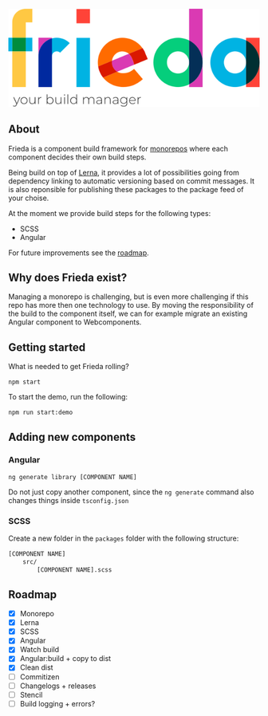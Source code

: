![Frieda](frieda.svg)

## About

Frieda is a component build framework for [monorepos](https://en.wikipedia.org/wiki/Monorepo) where each component decides their own build steps.

Being build on top of [Lerna](https://github.com/lerna/lerna), it provides a lot of possibilities going from dependency linking to automatic versioning based on commit messages. It is also reponsible for publishing these packages to the package feed of your choise.

At the moment we provide build steps for the following types:

- SCSS
- Angular

For future improvements see the [roadmap](#roadmap).


## Why does Frieda exist?

Managing a monorepo is challenging, but is even more challenging if this repo has more then one technology to use.
By moving the responsibility of the build to the component itself, we can for example migrate an existing Angular component to Webcomponents.


## Getting started

What is needed to get Frieda rolling?

```
npm start
```


To start the demo, run the following:

```
npm run start:demo
```


## Adding new components

### Angular

```
ng generate library [COMPONENT NAME]
```

Do not just copy another component, since the `ng generate` command also changes things inside `tsconfig.json`


### SCSS

Create a new folder in the `packages` folder with the following structure:

```
[COMPONENT NAME]
    src/
        [COMPONENT NAME].scss
```

## Roadmap

- [X] Monorepo
- [X] Lerna
- [X] SCSS
- [X] Angular
- [X] Watch build
- [X] Angular:build + copy to dist
- [X] Clean dist
- [ ] Commitizen
- [ ] Changelogs + releases
- [ ] Stencil
- [ ] Build logging + errors?
